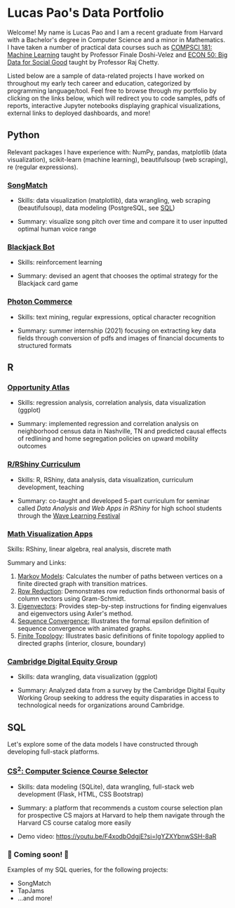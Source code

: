 # Lucas Pao's Data Portfolio

Welcome! My name is Lucas Pao and I am a recent graduate from Harvard with a Bachelor's degree in Computer Science and a minor in Mathematics. I have taken a number of practical data courses such as [COMPSCI 181: Machine Learning](https://harvard-ml-courses.github.io/cs181-web-2022/) taught by Professor Finale Doshi-Velez and [ECON 50: Big Data for Social Good](https://opportunityinsights.org/wp-content/uploads/2020/01/Econ-50-Syllabus.pdf) taught by Professor Raj Chetty.

Listed below are a sample of data-related projects I have worked on throughout my early tech career and education, categorized by programming language/tool. Feel free to browse through my portfolio by clicking on the links below, which will redirect you to code samples, pdfs of reports, interactive Jupyter notebooks displaying graphical visualizations, external links to deployed dashboards, and more!

## Python
Relevant packages I have experience with: NumPy, pandas, matplotlib (data visualization), scikit-learn (machine learning), beautifulsoup (web scraping), re (regular expressions).

### [SongMatch](/Python%20projects/SongMatch/songmatch.ipynb)

* Skills: data visualization (matplotlib), data wrangling, web scraping (beautifulsoup), data modeling (PostgreSQL, see [SQL](#sql))

* Summary: visualize song pitch over time and compare it to user inputted optimal human voice range

### [Blackjack Bot](/Python%20projects/Blackjack%20Bot/blackjack.ipynb)

* Skills: reinforcement learning

* Summary: devised an agent that chooses the optimal strategy for the Blackjack card game

### [Photon Commerce](http://photoncommerce.com)

* Skills: text mining, regular expressions, optical character recognition

* Summary: summer internship (2021) focusing on extracting key data fields through conversion of pdfs and images of financial documents to structured formats


## R

### [Opportunity Atlas](/R%20projects/Opportunity%20Atlas/)

* Skills: regression analysis, correlation analysis, data visualization (ggplot)

* Summary: implemented regression and correlation analysis on neighborhood census data in Nashville, TN and predicted causal effects of redlining and home segregation policies on upward mobility outcomes

### [R/RShiny Curriculum](/R%20projects/R%20and%20RShiny%20Curriculum/)

* Skills: R, RShiny, data analysis, data visualization, curriculum development, teaching

* Summary: co-taught and developed 5-part curriculum for seminar called *Data Analysis and Web Apps in RShiny* for high school students through the [Wave Learning Festival](https://www.wavelf.org)

### [Math Visualization Apps](#math-visualization-apps)

Skills: RShiny, linear algebra, real analysis, discrete math

Summary and Links:
1. [Markov Models](https://lucaspingpao.shinyapps.io/Math23a-Week1-MarkovModels/): Calculates the number of paths between vertices on a finite directed graph with transition matrices.
2. [Row Reduction](https://lucaspingpao.shinyapps.io/Math23a-Week3-RowReduction/): Demonstrates row reduction finds orthonormal basis of column vectors using Gram-Schmidt.
3. [Eigenvectors](https://lucaspingpao.shinyapps.io/Math23a-Week4-Eigenvectors/): Provides step-by-step instructions for finding eigenvalues and eigenvectors using Axler's method.
4. [Sequence Convergence:](https://lucaspingpao.shinyapps.io/Math23-Week5-Sequences/) Illustrates the formal epsilon definition of sequence convergence with animated graphs.
5. [Finite Topology](https://lucaspingpao.shinyapps.io/Math23-Week9-FiniteTopology/): Illustrates basic definitions of finite topology applied to directed graphs (interior, closure, boundary)


### [Cambridge Digital Equity Group](https://github.com/lucaspingpao/HODP-Digital-Equity)

* Skills: data wrangling, data visualization (ggplot)

* Summary: Analyzed data from a survey by the Cambridge Digital Equity Working Group seeking to address the equity disparaties in access to technological needs for organizations around Cambridge.


## SQL

Let's explore some of the data models I have constructed through developing full-stack platforms.

### [CS<sup>2</sup>: Computer Science Course Selector](/SQL%20projects/CS2%20:%20Computer%20Science%20Course%20Selector)

* Skills: data modeling (SQLite), data wrangling, full-stack web development (Flask, HTML, CSS Bootstrap)

* Summary: a platform that recommends a custom course selection plan for prospective CS majors at Harvard to help them navigate through the Harvard CS course catalog more easily

* Demo video: https://youtu.be/F4xodbOdgjE?si=lgYZXYbnwSSH-8aR

### 🚧 Coming soon! 🚧

Examples of my SQL queries, for the following projects:

* SongMatch
* TapJams
* ...and more!
